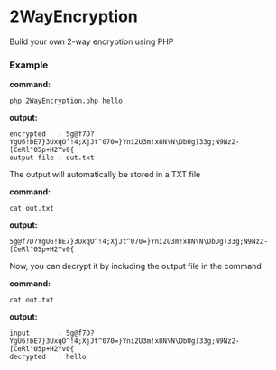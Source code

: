 # 2WayEncryption
Build your own 2-way encryption using PHP

### Example
**command:**

`php 2WayEncryption.php hello`

**output:**

```
encrypted   : 5g@f7D?YgU6!bE7}3UxqO^!4;XjJt^070=}Yni2U3m!x8N\N\DbUg)33g;N9Nz2-[CeRl"05p+H2Yv0{
output file : out.txt
```

The output will automatically be stored in a TXT file

**command:**

`cat out.txt`

**output:**

`5g@f7D?YgU6!bE7}3UxqO^!4;XjJt^070=}Yni2U3m!x8N\N\DbUg)33g;N9Nz2-[CeRl"05p+H2Yv0{`

Now, you can decrypt it by including the output file in the command

**command:**

`cat out.txt`

**output:**

```
input       : 5g@f7D?YgU6!bE7}3UxqO^!4;XjJt^070=}Yni2U3m!x8N\N\DbUg)33g;N9Nz2-[CeRl"05p+H2Yv0{
decrypted   : hello
```
